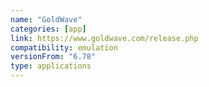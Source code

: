 ```yaml
---
name: "GoldWave"
categories: [app]
link: https://www.goldwave.com/release.php
compatibility: emulation
versionFrom: "6.78"
type: applications
---
```


